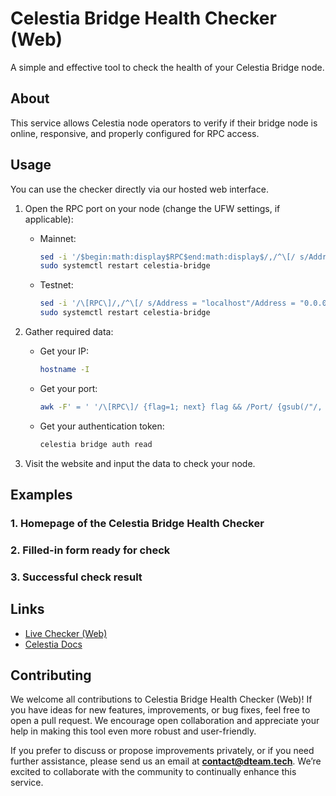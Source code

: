# Celestia Bridge Health Checker (Web)

A simple and effective tool to check the health of your Celestia Bridge node.

## About

This service allows Celestia node operators to verify if their bridge node is online, responsive, and properly configured for RPC access.

## Usage

You can use the checker directly via our hosted web interface.

1. Open the RPC port on your node (change the UFW settings, if applicable):
   - Mainnet:
     ```bash
     sed -i '/$begin:math:display$RPC$end:math:display$/,/^\[/ s/Address = "localhost"/Address = "0.0.0.0"/' $HOME/.celestia-bridge/config.toml
     sudo systemctl restart celestia-bridge
     ```
   - Testnet:
     ```bash
     sed -i '/\[RPC\]/,/^\[/ s/Address = "localhost"/Address = "0.0.0.0"/' $HOME/.celestia-bridge-mocha-4/config.toml
     sudo systemctl restart celestia-bridge
     ```

2. Gather required data:
   - Get your IP:
     ```bash
     hostname -I
     ```
   - Get your port:
     ```bash
     awk -F' = ' '/\[RPC\]/ {flag=1; next} flag && /Port/ {gsub(/"/, "", $2); print $2; exit}'
     ```
   - Get your authentication token:
     ```bash
     celestia bridge auth read
     ```

3. Visit the website and input the data to check your node.

## Examples

### 1. Homepage of the Celestia Bridge Health Checker



### 2. Filled-in form ready for check



### 3. Successful check result



## Links

- [Live Checker (Web)](https://dteam.tech/tools/celestia-bridge-health-checker)
- [Celestia Docs](https://docs.celestia.org/)

## Contributing

We welcome all contributions to Celestia Bridge Health Checker (Web)! If you have ideas for new features, improvements, or bug fixes, feel free to open a pull request. We encourage open collaboration and appreciate your help in making this tool even more robust and user-friendly.

If you prefer to discuss or propose improvements privately, or if you need further assistance, please send us an email at **contact@dteam.tech**. We’re excited to collaborate with the community to continually enhance this service.
